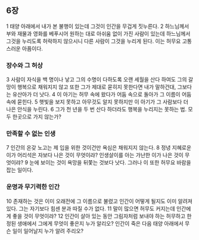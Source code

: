 ## 6장
1 태양 아래에서 내가 본 불행이 있는데 그것이 인간을 무겁게 짓누른다.
2 하느님께서 부와 재물과 영화를 베푸시어 원하는 대로 아쉬움 없이 가진 사람이 있는데 하느님께서 그것을 누리도록 허락하지 않으시니 다른 사람이 그것을 누리게 된다. 이는 허무요 고통스러운 아픔이다.
### 장수와 그 허상
3 사람이 자식을 백 명이나 낳고 그의 수명이 다하도록 오랜 세월을 산다 하여도 그의 갈망이 행복으로 채워지지 않고 또한 그가 제대로 묻히지 못한다면 내가 말하건대, 그보다는 유산아가 더 낫다.
4 이 아기는 허무 속에 왔다가 어둠 속으로 돌아가 그 이름이 어둠 속에 묻힌다.
5 햇빛을 보지 못하고 아무것도 알지 못하지만 이 아기가 그 사람보다 더 나은 안식을 누린다.
6 그가 천 년을 두 번 산다 하더라도 행복을 누리지는 못하는 법. 모두 한곳으로 가지 않는가?
### 만족할 수 없는 인생
7 인간의 온갖 노고는 제 입을 위한 것이건만 욕심은 채워지지 않는다.
8 정녕 지혜로운 이가 어리석은 자보다 나은 것이 무엇이랴? 인생살이를 아는 가난한 이가 나은 것이 무엇이랴?
9 눈에 보이는 것이 욕망을 뒤쫓는 것보다 낫다. 그러나 이 또한 허무요 바람을 잡는 일이다.
### 운명과 무기력한 인간
10 존재하는 것은 이미 오래전에 그 이름으로 불렸고 인간이 어떻게 될지도 이미 알려져 있다. 그는 자기보다 힘센 분과 따질 수가 없다.
11 말이 많으면 허무도 커지는데 인간에게 좋을 것이 무엇이랴?
12 인간이 살아 있는 동안 그림자처럼 보내야 하는 허무하고 한정된 생애에서 그에게 무엇이 좋은지 누가 알리오? 인간이 죽은 다음 태양 아래에서 무슨 일이 일어날지 누가 알려 주리오?
